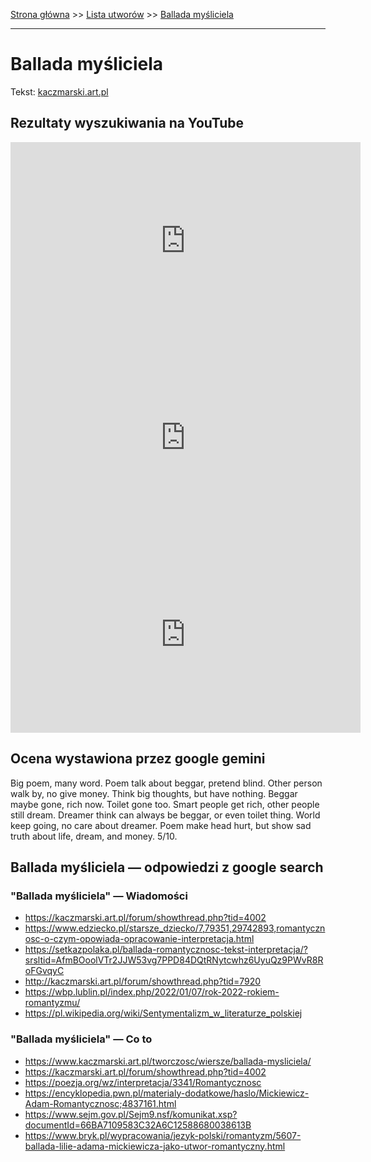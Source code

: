 [Strona główna](../index.md) >> [Lista utworów](../list.md) >> [Ballada myśliciela](36.md)

---

# Ballada myśliciela

Tekst: [kaczmarski.art.pl](https://www.kaczmarski.art.pl/tworczosc/wiersze/ballada-mysliciela/)

## Rezultaty wyszukiwania na YouTube

<iframe width="560" height="315" src="https://www.youtube.com/embed/XHZSp9VUw4A?si=IdontcarewhotheIRSsendsImnotpayingtaxes" title="YouTube video player" frameborder="0" allow="accelerometer; autoplay; clipboard-write; encrypted-media; gyroscope; picture-in-picture; web-share" referrerpolicy="strict-origin-when-cross-origin" allowfullscreen></iframe>

<iframe width="560" height="315" src="https://www.youtube.com/embed/YBgRBzv2X-8?si=IdontcarewhotheIRSsendsImnotpayingtaxes" title="YouTube video player" frameborder="0" allow="accelerometer; autoplay; clipboard-write; encrypted-media; gyroscope; picture-in-picture; web-share" referrerpolicy="strict-origin-when-cross-origin" allowfullscreen></iframe>

<iframe width="560" height="315" src="https://www.youtube.com/embed/e5Rnx3henTU?si=IdontcarewhotheIRSsendsImnotpayingtaxes" title="YouTube video player" frameborder="0" allow="accelerometer; autoplay; clipboard-write; encrypted-media; gyroscope; picture-in-picture; web-share" referrerpolicy="strict-origin-when-cross-origin" allowfullscreen></iframe>

## Ocena wystawiona przez google gemini

Big poem, many word. Poem talk about beggar, pretend blind. Other person walk by, no give money. Think big thoughts, but have nothing. Beggar maybe gone, rich now. Toilet gone too. Smart people get rich, other people still dream. Dreamer think can always be beggar, or even toilet thing. World keep going, no care about dreamer. Poem make head hurt, but show sad truth about life, dream, and money. 5/10.


## Ballada myśliciela — odpowiedzi z google search

### "Ballada myśliciela" — Wiadomości

- <https://kaczmarski.art.pl/forum/showthread.php?tid=4002>
- <https://www.edziecko.pl/starsze_dziecko/7,79351,29742893,romantycznosc-o-czym-opowiada-opracowanie-interpretacja.html>
- <https://setkazpolaka.pl/ballada-romantycznosc-tekst-interpretacja/?srsltid=AfmBOoolVTr2JJW53vg7PPD84DQtRNytcwhz6UyuQz9PWvR8RoFGvqyC>
- <http://kaczmarski.art.pl/forum/showthread.php?tid=7920>
- <https://wbp.lublin.pl/index.php/2022/01/07/rok-2022-rokiem-romantyzmu/>
- <https://pl.wikipedia.org/wiki/Sentymentalizm_w_literaturze_polskiej>

### "Ballada myśliciela" — Co to

- <https://www.kaczmarski.art.pl/tworczosc/wiersze/ballada-mysliciela/>
- <https://kaczmarski.art.pl/forum/showthread.php?tid=4002>
- <https://poezja.org/wz/interpretacja/3341/Romantycznosc>
- <https://encyklopedia.pwn.pl/materialy-dodatkowe/haslo/Mickiewicz-Adam-Romantycznosc;4837161.html>
- <https://www.sejm.gov.pl/Sejm9.nsf/komunikat.xsp?documentId=66BA7109583C32A6C12588680038613B>
- <https://www.bryk.pl/wypracowania/jezyk-polski/romantyzm/5607-ballada-lilie-adama-mickiewicza-jako-utwor-romantyczny.html>

